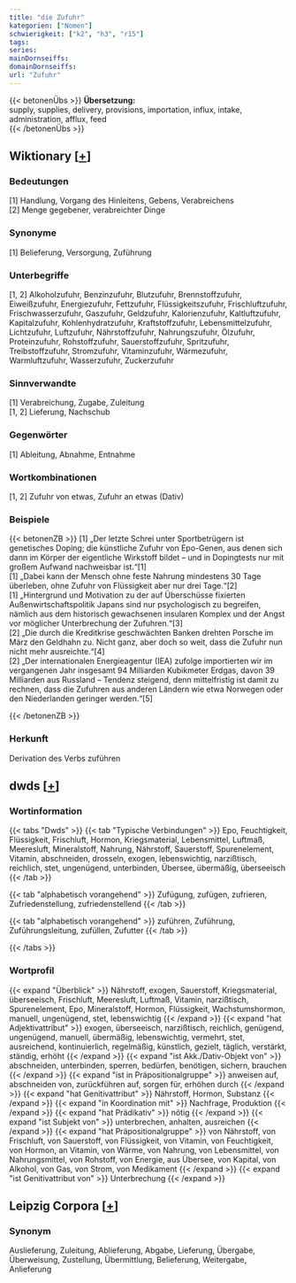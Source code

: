```yaml
---
title: "die Zufuhr"
kategorien: ["Nomen"]
schwierigkeit: ["k2", "h3", "r15"]
tags:
series:
mainDornseiffs:
domainDornseiffs:
url: "Zufuhr"
---
```


{{< betonenÜbs >}}
**Übersetzung:**  
supply, supplies, delivery, provisions, importation, influx, intake, administration, afflux, feed  
{{< /betonenÜbs >}}

## Wiktionary [[+](https://de.wiktionary.org/wiki/Zufuhr)]

### Bedeutungen
[1] Handlung, Vorgang des Hinleitens, Gebens, Verabreichens  
[2] Menge gegebener, verabreichter Dinge  

### Synonyme
[1] Belieferung, Versorgung, Zuführung  

### Unterbegriffe
[1, 2] Alkoholzufuhr, Benzinzufuhr, Blutzufuhr, Brennstoffzufuhr, Eiweißzufuhr, Energiezufuhr, Fettzufuhr, Flüssigkeitszufuhr, Frischluftzufuhr, Frischwasserzufuhr, Gaszufuhr, Geldzufuhr, Kalorienzufuhr, Kaltluftzufuhr, Kapitalzufuhr, Kohlenhydratzufuhr, Kraftstoffzufuhr, Lebensmittelzufuhr, Lichtzufuhr, Luftzufuhr, Nährstoffzufuhr, Nahrungszufuhr, Ölzufuhr, Proteinzufuhr, Rohstoffzufuhr, Sauerstoffzufuhr, Spritzufuhr, Treibstoffzufuhr, Stromzufuhr, Vitaminzufuhr, Wärmezufuhr, Warmluftzufuhr, Wasserzufuhr, Zuckerzufuhr  

### Sinnverwandte
[1] Verabreichung, Zugabe, Zuleitung  
[1, 2] Lieferung, Nachschub  

### Gegenwörter
[1] Ableitung, Abnahme, Entnahme  

### Wortkombinationen
[1, 2] Zufuhr von etwas, Zufuhr an etwas (Dativ)  

### Beispiele
{{< betonenZB >}}
[1] „Der letzte Schrei unter Sportbetrügern ist genetisches Doping; die künstliche Zufuhr von Epo-Genen, aus denen sich dann im Körper der eigentliche Wirkstoff bildet – und in Dopingtests nur mit großem Aufwand nachweisbar ist.“[1]  
[1] „Dabei kann der Mensch ohne feste Nahrung mindestens 30 Tage überleben, ohne Zufuhr von Flüssigkeit aber nur drei Tage.“[2]  
[1] „Hintergrund und Motivation zu der auf Überschüsse fixierten Außenwirtschaftspolitik Japans sind nur psychologisch zu begreifen, nämlich aus dem historisch gewachsenen insularen Komplex und der Angst vor möglicher Unterbrechung der Zufuhren.“[3]  
[2] „Die durch die Kreditkrise geschwächten Banken drehten Porsche im März den Geldhahn zu. Nicht ganz, aber doch so weit, dass die Zufuhr nun nicht mehr ausreichte.“[4]  
[2] „Der internationalen Energieagentur (IEA) zufolge importierten wir im vergangenen Jahr insgesamt 94 Milliarden Kubikmeter Erdgas, davon 39 Milliarden aus Russland – Tendenz steigend, denn mittelfristig ist damit zu rechnen, dass die Zufuhren aus anderen Ländern wie etwa Norwegen oder den Niederlanden geringer werden.“[5]  

{{< /betonenZB >}}
### Herkunft
Derivation des Verbs zuführen  



## dwds [[+](https://www.dwds.de/wb/Zufuhr)]

### Wortinformation
{{< tabs "Dwds" >}}
{{< tab "Typische Verbindungen" >}}
Epo, Feuchtigkeit, Flüssigkeit, Frischluft, Hormon, Kriegsmaterial, Lebensmittel, Luftmaß, Meeresluft, Mineralstoff, Nahrung, Nährstoff, Sauerstoff, Spurenelement, Vitamin, abschneiden, drosseln, exogen, lebenswichtig, narzißtisch, reichlich, stet, ungenügend, unterbinden, Übersee, übermäßig, überseeisch
{{< /tab >}}

{{< tab "alphabetisch vorangehend" >}}
Zufügung, zufügen, zufrieren, Zufriedenstellung, zufriedenstellend
{{< /tab >}}

{{< tab "alphabetisch vorangehend" >}}
zuführen, Zuführung, Zuführungsleitung, zufüllen, Zufutter
{{< /tab >}}

{{< /tabs >}}

### Wortprofil
{{< expand "Überblick" >}} Nährstoff, exogen, Sauerstoff, Kriegsmaterial, überseeisch, Frischluft, Meeresluft, Luftmaß, Vitamin, narzißtisch, Spurenelement, Epo, Mineralstoff, Hormon, Flüssigkeit, Wachstumshormon, manuell, ungenügend, stet, lebenswichtig {{< /expand >}}
{{< expand "hat Adjektivattribut" >}} exogen, überseeisch, narzißtisch, reichlich, genügend, ungenügend, manuell, übermäßig, lebenswichtig, vermehrt, stet, ausreichend, kontinuierlich, regelmäßig, künstlich, gezielt, täglich, verstärkt, ständig, erhöht {{< /expand >}}
{{< expand "ist Akk./Dativ-Objekt von" >}} abschneiden, unterbinden, sperren, bedürfen, benötigen, sichern, brauchen {{< /expand >}}
{{< expand "ist in Präpositionalgruppe" >}} anweisen auf, abschneiden von, zurückführen auf, sorgen für, erhöhen durch {{< /expand >}}
{{< expand "hat Genitivattribut" >}} Nährstoff, Hormon, Substanz {{< /expand >}}
{{< expand "in Koordination mit" >}} Nachfrage, Produktion {{< /expand >}}
{{< expand "hat Prädikativ" >}} nötig {{< /expand >}}
{{< expand "ist Subjekt von" >}} unterbrechen, anhalten, ausreichen {{< /expand >}}
{{< expand "hat Präpositionalgruppe" >}} von Nährstoff, von Frischluft, von Sauerstoff, von Flüssigkeit, von Vitamin, von Feuchtigkeit, von Hormon, an Vitamin, von Wärme, von Nahrung, von Lebensmittel, von Nahrungsmittel, von Rohstoff, von Energie, aus Übersee, von Kapital, von Alkohol, von Gas, von Strom, von Medikament {{< /expand >}}
{{< expand "ist Genitivattribut von" >}} Unterbrechung {{< /expand >}}

## Leipzig Corpora [[+](https://corpora.uni-leipzig.de/en/res?word=Zufuhr&corpusId=deu_newscrawl-public_2018)]


### Synonym
Auslieferung, Zuleitung, Ablieferung, Abgabe, Lieferung, Übergabe, Überweisung, Zustellung, Übermittlung, Belieferung, Weitergabe, Anlieferung

